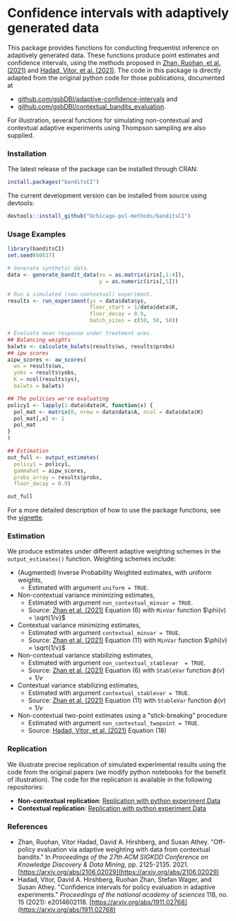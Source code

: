 # Confidence intervals with adaptively generated data

This package provides functions for conducting frequentist inference on adaptively generated data. 
These functions produce point estimates and confidence intervals, using the methods proposed in [Zhan, Ruohan, et al. (2021)](https://arxiv.org/abs/2106.02029) and [Hadad, Vitor, et al. (2021)](https://arxiv.org/abs/1911.02768). 
The code in this package is directly adapted from the original python code for those publications, documented at 
 - [github.com/gsbDBI/adaptive-confidence-intervals](https://github.com/gsbDBI/adaptive-confidence-intervals) and 
 - [github.com/gsbDBI/contextual_bandits_evaluation](https://github.com/gsbDBI/contextual_bandits_evaluation). 

For illustration, several functions for simulating non-contextual and contextual adaptive experiments using Thompson sampling are also supplied. 

### Installation

The latest release of the package can be installed through CRAN:

```R
install.packages("banditsCI")
```

The current development version can be installed from source using devtools:

```R
devtools::install_github("Uchicago-pol-methods/banditsCI")
```
### Usage Examples

```r
library(banditsCI)
set.seed(60637)

# Generate synthetic data. 
data <- generate_bandit_data(xs = as.matrix(iris[,1:4]), 
                             y = as.numeric(iris[,5]))

# Run a simulated (non-contextual) experiment. 
results <- run_experiment(ys = data$data$ys,
                          floor_start = 1/data$data$K,
                          floor_decay = 0.9,
                          batch_sizes = c(50, 50, 50))

# Evaluate mean response under treatment arms. 
## Balancing weights
balwts <- calculate_balwts(results$ws, results$probs)
## ipw scores
aipw_scores <- aw_scores(
  ws = results$ws, 
  yobs = results$yobs, 
  K = ncol(results$ys),
  balwts = balwts)

## The policies we're evaluating
policy1 <- lapply(1:data$data$K, function(x) {
  pol_mat <- matrix(0, nrow = data$data$A, ncol = data$data$K)
  pol_mat[,x] <- 1
  pol_mat
}
) 

## Estimation
out_full <- output_estimates(
  policy1 = policy1, 
  gammahat = aipw_scores, 
  probs_array = results$probs,
  floor_decay = 0.9)

out_full

```

For a more detailed description of how to use the package functions, see the [vignette](https://github.com/UChicago-pol-methods/banditsCI/tree/main/vignettes). 


### Estimation

We produce estimates under different adaptive weighting schemes in the `output_estimates()` function. 
Weighting schemes include:

- (Augmented) Inverse Probability Weighted estimates, with uniform weights, 
  - Estimated with argument `uniform = TRUE`.
- Non-contextual variance minimizing estimates,
  - Estimated with argument `non_contextual_minvar = TRUE`.
  - Source: [Zhan et al. (2021)](https://arxiv.org/abs/2106.02029) Equation (6) with `MinVar` function $\phi(v) = \sqrt{1/v}$
- Contextual variance minimizing estimates,
  - Estimated with argument `contextual_minvar = TRUE`.
  - Source: [Zhan et al. (2021)](https://arxiv.org/abs/2106.02029) Equation (11) with `MinVar` function $\phi(v) = \sqrt{1/v}$
- Non-contextual variance stabilizing estimates,
  - Estimated with argument `non_contextual_stablevar  = TRUE`.
  - Source: [Zhan et al. (2021)](https://arxiv.org/abs/2106.02029) Equation (6) with `StableVar` function $\phi(v) = 1/v$
- Contextual variance stabilizing estimates,
  - Estimated with argument `contextual_stablevar = TRUE`.
  - Source: [Zhan et al. (2021)](https://arxiv.org/abs/2106.02029) Equation (11) with `StableVar` function $\phi(v) = 1/v$
- Non-contextual two-point estimates using a "stick-breaking" procedure
  - Estimated with argument `non_contextual_twopoint = TRUE`.
  - Source: [Hadad, Vitor, et al. (2021)](https://arxiv.org/abs/1911.02768) Equation (18)


### Replication

We illustrate precise replication of simulated experimental results using the code from the original papers (we modify python notebooks for the benefit of illustration). 
The code for the replication is available in the following repositories:

- **Non-contextual replication**: [Replication with python experiment Data](https://github.com/UChicago-pol-methods/adaptive-confidence-intervals)
- **Contextual replication**: [Replication with python experiment Data](https://github.com/Uchicago-pol-methods/contextual_bandits_evaluation)

### References

- Zhan, Ruohan, Vitor Hadad, David A. Hirshberg, and Susan Athey. "Off-policy evaluation via adaptive weighting with data from contextual bandits." In *Proceedings of the 27th ACM SIGKDD Conference on Knowledge Discovery & Data Mining*, pp. 2125-2135. 2021. [https://arxiv.org/abs/2106.02029](https://arxiv.org/abs/2106.02029)
- Hadad, Vitor, David A. Hirshberg, Ruohan Zhan, Stefan Wager, and Susan Athey. "Confidence intervals for policy evaluation in adaptive experiments." *Proceedings of the national academy of sciences* 118, no. 15 (2021): e2014602118. [https://arxiv.org/abs/1911.02768](https://arxiv.org/abs/1911.02768)
